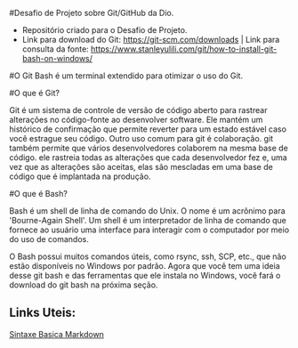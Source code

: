 #Desafio de Projeto sobre Git/GitHub da Dio.
- Repositório criado para o Desafio de Projeto.
- Link para download do Git: https://git-scm.com/downloads | Link para consulta da fonte: https://www.stanleyulili.com/git/how-to-install-git-bash-on-windows/
  

#O Git Bash é um terminal extendido para otimizar o uso do Git.


#O que é Git? 

Git é um sistema de controle de versão de código aberto para rastrear alterações no código-fonte ao desenvolver software. 
Ele mantém um histórico de confirmação que permite reverter para um estado estável caso você estrague seu código.
Outro uso comum para git é colaboração. git também permite que vários desenvolvedores colaborem na mesma base de código. 
ele rastreia todas as alterações que cada desenvolvedor fez e, uma vez que as alterações são aceitas,
elas são mescladas em uma base de código que é implantada na produção.


#O que é Bash? 

Bash é um shell de linha de comando do Unix. O nome é um acrônimo para 'Bourne-Again Shell'. Um shell é um interpretador de linha de comando que 
fornece ao usuário uma interface para interagir com o computador por meio do uso de comandos.

O Bash possui muitos comandos úteis, como rsync, ssh, SCP, etc., que não estão disponíveis no Windows por padrão.
Agora que você tem uma ideia desse git bash e das ferramentas que ele instala no Windows, você fará o download do git bash na próxima seção.



## Links Uteis:
[Sintaxe Basica Markdown](https://www.markdownguide.org/basic-syntax/)
